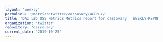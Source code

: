 ```yaml
---
layout: 'weekly'
permalink: '/metrics/twitter/cassovary/WEEKLY/'
title: 'DAI Lab OSS Metrics Metrics report for cassovary | WEEKLY-REPORT-2019-10-25'
organization: 'twitter'
repository: 'cassovary'
current_date: '2019-10-25'
---
```

